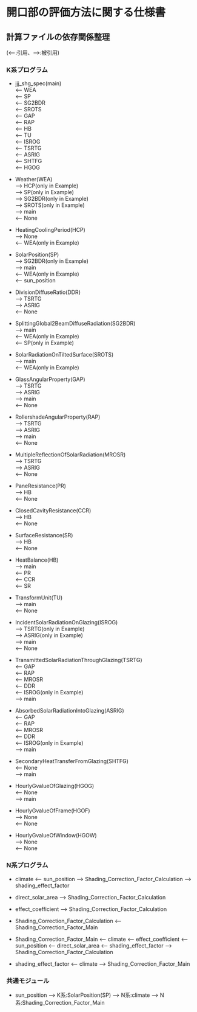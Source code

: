 # 開口部の評価方法に関する仕様書

## 計算ファイルの依存関係整理
(<--:引用、-->:被引用)  

### K系プログラム

* jjj_shg_spec(main)  
<-- WEA  
<-- SP  
<-- SG2BDR  
<-- SROTS  
<-- GAP  
<-- RAP  
<-- HB  
<-- TU  
<-- ISROG  
<-- TSRTG  
<-- ASRIG  
<-- SHTFG  
<-- HGOG  


* Weather(WEA)  
--> HCP(only in Example)  
--> SP(only in Example)  
--> SG2BDR(only in Example)  
--> SROTS(only in Example)  
--> main  
<-- None  

* HeatingCoolingPeriod(HCP)  
--> None  
<-- WEA(only in Example)  

* SolarPosition(SP)  
--> SG2BDR(only in Example)  
--> main  
<-- WEA(only in Example)  
<-- sun_position

* DivisionDiffuseRatio(DDR)  
--> TSRTG  
--> ASRIG   
<-- None  

* SplittingGlobal2BeamDiffuseRadiation(SG2BDR)  
--> main  
<-- WEA(only in Example)  
<-- SP(only in Example)  

* SolarRadiationOnTiltedSurface(SROTS)  
--> main  
<-- WEA(only in Example)  

* GlassAngularProperty(GAP)  
--> TSRTG  
--> ASRIG  
--> main  
<-- None  

* RollershadeAngularProperty(RAP)  
--> TSRTG  
--> ASRIG  
--> main  
<-- None  

* MultipleReflectionOfSolarRadiation(MROSR)  
--> TSRTG  
--> ASRIG  
<-- None  

* PaneResistance(PR)  
--> HB  
<-- None  

* ClosedCavityResistance(CCR)  
--> HB  
<-- None  

* SurfaceResistance(SR)  
--> HB  
<-- None  

* HeatBalance(HB)  
--> main  
<-- PR  
<-- CCR  
<-- SR  

* TransformUnit(TU)  
--> main  
<-- None  

* IncidentSolarRadiationOnGlazing(ISROG)  
--> TSRTG(only in Example)  
--> ASRIG(only in Example)  
--> main  
<-- None  

* TransmittedSolarRadiationThroughGlazing(TSRTG)  
<-- GAP  
<-- RAP  
<-- MROSR  
<-- DDR  
<-- ISROG(only in Example)  
--> main  

* AbsorbedSolarRadiationIntoGlazing(ASRIG)  
<-- GAP  
<-- RAP  
<-- MROSR  
<-- DDR  
<-- ISROG(only in Example)  
--> main  

* SecondaryHeatTransferFromGlazing(SHTFG)  
<-- None  
--> main  

* HourlyGvalueOfGlazing(HGOG)  
<-- None  
--> main  

* HourlyGvalueOfFrame(HGOF)  
--> None  
<-- None  

* HourlyGvalueOfWindow(HGOW)  
--> None  
<-- None  

### N系プログラム

* climate
<-- sun_position
--> Shading_Correction_Factor_Calculation
--> shading_effect_factor

* direct_solar_area
--> Shading_Correction_Factor_Calculation

* effect_coefficient
--> Shading_Correction_Factor_Calculation

* Shading_Correction_Factor_Calculation
<-- Shading_Correction_Factor_Main

* Shading_Correction_Factor_Main
<-- climate
<-- effect_coefficient
<-- sun_position
<-- direct_solar_area
<-- shading_effect_factor
--> Shading_Correction_Factor_Calculation

* shading_effect_factor
<-- climate
--> Shading_Correction_Factor_Main

### 共通モジュール

* sun_position
--> K系:SolarPosition(SP)
--> N系:climate
--> N系:Shading_Correction_Factor_Main
